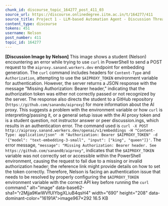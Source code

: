 ```yaml
---
chunk_id: discourse_topic_164277_post_411_03
source_url: https://discourse.onlinedegree.iitm.ac.in/t/164277/411
source_title: Project 1 - LLM-based Automation Agent - Discussion Thread [TDS Jan 2025]
content_type: discourse
tokens: 451
username: Nelson
post_number: 411
topic_id: 164277
---
```


**[Discussion Image by Nelson]** This image shows a student (Nelson) encountering an error while trying to use `curl` in PowerShell to send a POST request to the `aiproxy.sanand.workers.dev` endpoint for embedding generation. The `curl` command includes headers for `Content-Type` and `Authorization`, attempting to use the `$AIPROXY_TOKEN` environment variable for authentication. However, the server returns a JSON response with the message "Missing Authorization: Bearer header," indicating that the authorization token was either not correctly passed or not recognized by the server. The response also directs the student to a GitHub repository (`https://github.com/sanando/aiproxy`) for more information about the AI proxy. This suggests a problem with the environment variable or how `curl` is interpreting/passing it, or a general setup issue with the AI proxy token and is a student question, not instructor answer or peer discussion.ings, which results in an authentication error. The command used is `curl -X POST http://aiproxy.sanand.workers.dev/openai/v1/embeddings -H "Content-Type: application/json" -H "Authorization: Bearer $AIPROXY_TOKEN" -d '{"model": "text-embedding-3-small", "input": ["king", "queen"]}'`. The error message, `"message": "Missing Authorization: Bearer header. See https://github.com/sanand0/aiproxy"`, indicates that the `$AIPROXY_TOKEN` variable was not correctly set or accessible within the PowerShell environment, causing the request to fail due to a missing or invalid authorization header; the reference link might provide details on how to set the token correctly. Therefore, Nelson is facing an authentication issue that needs to be resolved by properly configuring the `$AIPROXY_TOKEN` environment variable with the correct API key before running the `curl` command." alt="image" data-base62-sha1="r2Mjja9KwWVfUIYbgXLiuB4qsH4" width="690" height="208" data-dominant-color="16191A">image967×292 16.5 KB
